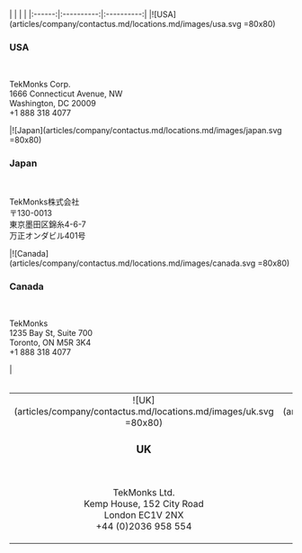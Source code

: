 <br/>
<br/>
|   |   |   |
|:------:|:----------:|:----------:|
|![USA](articles/company/contactus.md/locations.md/images/usa.svg =80x80)<br/><h3>USA</h3><br/><p>TekMonks Corp.<br/>1666 Connecticut Avenue, NW<br/>Washington, DC 20009<br/>+1 888 318 4077</p>|![Japan](articles/company/contactus.md/locations.md/images/japan.svg =80x80)<br/><h3>Japan</h3><br/><p>TekMonks株式会社<br/>〒130-0013<br/>東京墨田区錦糸4-6-7<br/>万正オンダビル401号</p>|![Canada](articles/company/contactus.md/locations.md/images/canada.svg =80x80)<br/><h3>Canada</h3><br/><p>TekMonks<br/>1235 Bay St, Suite 700<br/>Toronto, ON M5R 3K4<br/>+1 888 318 4077</p>|

<br/>
<br/>

|   |   |   |
|:------:|:----------:|:----------:|
|![UK](articles/company/contactus.md/locations.md/images/uk.svg =80x80)<br/><h3>UK</h3><br/><p>TekMonks Ltd.<br/>Kemp House, 152 City Road<br/>London EC1V 2NX<br/>+44 (0)2036 958 554</p>|![Singapore](articles/company/contactus.md/locations.md/images/singapore.svg =80x80)<br/><h3>Singapore</h3><br/><p>TekMonks Pte. Ltd.<br/>#17-01, Suntec Tower 5, 5 Temasek Boulevard<br/>Singapore - 038985<br/>+65 3159 1503, +65 6491 5801</p>|![India](articles/company/contactus.md/locations.md/images/india.svg =80x80)<br/><h3>India - Business Partner</h3><br/><p>Deep LogicTech (I) Pvt. Ltd.<br/>359 Aggarwal Metro Heights<br/>New Delhi 110034<br/>+91 98100 62408</p>|
